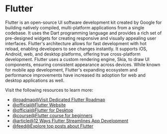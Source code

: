 # Flutter

Flutter is an open-source UI software development kit created by Google for building natively compiled, multi-platform applications from a single codebase. It uses the Dart programming language and provides a rich set of pre-designed widgets for creating responsive and visually appealing user interfaces. Flutter's architecture allows for fast development with hot reload, enabling developers to see changes instantly. It supports iOS, Android, web, and desktop platforms, offering true cross-platform development. Flutter uses a custom rendering engine, Skia, to draw UI components, ensuring consistent appearance across devices. While known for mobile app development, Flutter's expanding ecosystem and performance improvements have increased its adoption for web and desktop applications as well.

Visit the following resources to learn more:

- [@roadmap@Visit Dedicated Flutter Roadmap](https://roadmap.sh/flutter)
- [@official@Flutter Website](https://flutter.dev)
- [@official@Flutter for Desktop](https://flutter.dev/multi-platform/desktop)
- [@course@Flutter course for beginners](https://www.youtube.com/watch?v=VPvVD8t02U8)
- [@article@12 Ways Flutter Streamlines App Development](https://thenewstack.io/12-ways-flutter-streamlines-app-development/)
- [@feed@Explore top posts about Flutter](https://app.daily.dev/tags/flutter?ref=roadmapsh)
